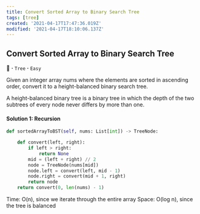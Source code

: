 ```yaml
---
title: Convert Sorted Array to Binary Search Tree
tags: [tree]
created: '2021-04-17T17:47:36.019Z'
modified: '2021-04-17T18:10:06.137Z'
---
```


## Convert Sorted Array to Binary Search Tree
:palm_tree: **·** `Tree` **·** `Easy`

Given an integer array nums where the elements are sorted in ascending order, convert it to a height-balanced binary search tree.

A height-balanced binary tree is a binary tree in which the depth of the two subtrees of every node never differs by more than one.

#### Solution 1: Recursion
```python
def sortedArrayToBST(self, nums: List[int]) -> TreeNode:

    def convert(left, right):
        if left > right:
            return None
        mid = (left + right) // 2
        node = TreeNode(nums[mid])
        node.left = convert(left, mid - 1)
        node.right = convert(mid + 1, right)
        return node
    return convert(0, len(nums) - 1)
```
Time: O(n), since we iterate through the entire array
Space: O(log n), since the tree is balanced

